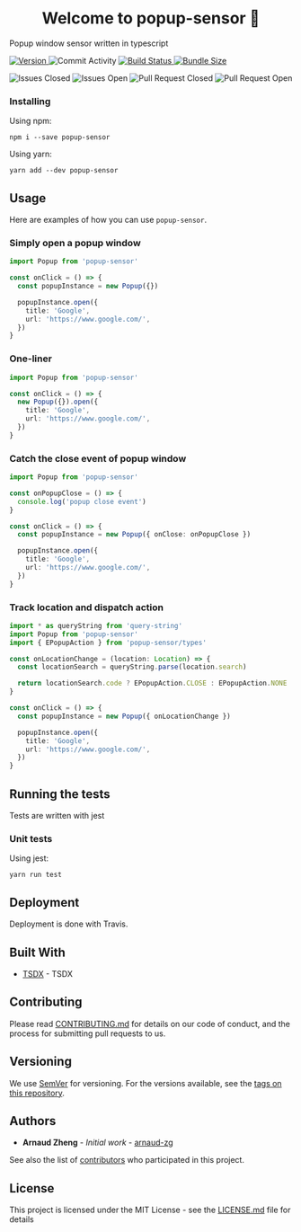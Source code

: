 <h1 align="center">Welcome to popup-sensor 👋</h1>

<p>Popup window sensor written in typescript</p>

<p>
  <a href="https://www.npmjs.com/package/popup-sensor" target="_blank">
    <img alt="Version" src="https://img.shields.io/npm/v/popup-sensor.svg">
  </a>
  <img alt="Commit Activity" src="https://img.shields.io/github/commit-activity/m/arnaud-zg/popup-sensor" />
  <a href="https://travis-ci.org/arnaud-zg/popup-sensor" target="_blank">
    <img alt="Build Status" src="https://travis-ci.org/arnaud-zg/popup-sensor.svg?branch=develop" />
  </a>
  <a href="https://bundlephobia.com/result?p=popup-sensor" target="_blank">
    <img alt="Bundle Size" src="https://badgen.net/bundlephobia/min/popup-sensor" />
  </a>
</p>

<p>
  <img alt="Issues Closed" src="https://img.shields.io/github/issues-closed/arnaud-zg/popup-sensor">
  <img alt="Issues Open" src="https://img.shields.io/github/issues/arnaud-zg/popup-sensor">
  <img alt="Pull Request Closed" src="https://img.shields.io/github/issues-pr-closed/arnaud-zg/popup-sensor">
  <img alt="Pull Request Open" src="https://img.shields.io/github/issues-pr/arnaud-zg/popup-sensor">
</p>

### Installing

Using npm:

```shell
npm i --save popup-sensor
```

Using yarn:

```shell
yarn add --dev popup-sensor
```

## Usage

Here are examples of how you can use `popup-sensor`.

### Simply open a popup window

```ts
import Popup from 'popup-sensor'

const onClick = () => {
  const popupInstance = new Popup({})

  popupInstance.open({
    title: 'Google',
    url: 'https://www.google.com/',
  })
}
```

### One-liner

```ts
import Popup from 'popup-sensor'

const onClick = () => {
  new Popup({}).open({
    title: 'Google',
    url: 'https://www.google.com/',
  })
}
```

### Catch the close event of popup window

```ts
import Popup from 'popup-sensor'

const onPopupClose = () => {
  console.log('popup close event')
}

const onClick = () => {
  const popupInstance = new Popup({ onClose: onPopupClose })

  popupInstance.open({
    title: 'Google',
    url: 'https://www.google.com/',
  })
}
```

### Track location and dispatch action

```ts
import * as queryString from 'query-string'
import Popup from 'popup-sensor'
import { EPopupAction } from 'popup-sensor/types'

const onLocationChange = (location: Location) => {
  const locationSearch = queryString.parse(location.search)

  return locationSearch.code ? EPopupAction.CLOSE : EPopupAction.NONE
}

const onClick = () => {
  const popupInstance = new Popup({ onLocationChange })

  popupInstance.open({
    title: 'Google',
    url: 'https://www.google.com/',
  })
}
```

## Running the tests

Tests are written with jest

### Unit tests

Using jest:

```shell
yarn run test
```

## Deployment

Deployment is done with Travis.

## Built With

- [TSDX](https://github.com/palmerhq/tsdx) - TSDX

## Contributing

Please read [CONTRIBUTING.md](CONTRIBUTING.md) for details on our code of conduct, and the process for submitting pull requests to us.

## Versioning

We use [SemVer](http://semver.org/) for versioning. For the versions available, see the [tags on this repository](https://github.com/arnaud-zg/ts-foursquare/tags).

## Authors

- **Arnaud Zheng** - _Initial work_ - [arnaud-zg](https://github.com/arnaud-zg)

See also the list of [contributors](https://github.com/arnaud-zg/ts-foursquare/graphs/contributors) who participated in this project.

## License

This project is licensed under the MIT License - see the [LICENSE.md](LICENSE.md) file for details
